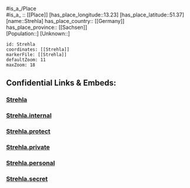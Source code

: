 ﻿---
location: [51.37,13.23] 
mapzoom: [7,12] 
mapmarker: city 
type: City
tags:
- geo/City


SpocWebEntityId: 34616
isDeleted: false
confidential: public

---
#is_a_/Place  
#is_a_ :: [[Place]] 
[has_place_longitude::13.23] 
[has_place_latitude::51.37] 
[name::Strehla] 
has_place_country:: [[Germany]]  
has_place_province:: [[Sachsen]]  
[Population::] 
[Unknown::] 


```leaflet
id: Strehla
coordinates: [[Strehla]] 
markerFile: [[Strehla]] 
defaultZoom: 11 
maxZoom: 18
```


## Confidential Links & Embeds: 

### [Strehla](/_public/Earth/Continent/Europe/Europe~Central/Germany/Germany~East/Sachsen/counties~Sachsen/Meißen/cities~Meißen/Strehla.md) 

### [Strehla.internal](/_internal/Earth/Continent/Europe/Europe~Central/Germany/Germany~East/Sachsen/counties~Sachsen/Meißen/cities~Meißen/Strehla.internal.md) 

### [Strehla.protect](/_protect/Earth/Continent/Europe/Europe~Central/Germany/Germany~East/Sachsen/counties~Sachsen/Meißen/cities~Meißen/Strehla.protect.md) 

### [Strehla.private](/_private/Earth/Continent/Europe/Europe~Central/Germany/Germany~East/Sachsen/counties~Sachsen/Meißen/cities~Meißen/Strehla.private.md) 

### [Strehla.personal](/_personal/Earth/Continent/Europe/Europe~Central/Germany/Germany~East/Sachsen/counties~Sachsen/Meißen/cities~Meißen/Strehla.personal.md) 

### [Strehla.secret](/_secret/Earth/Continent/Europe/Europe~Central/Germany/Germany~East/Sachsen/counties~Sachsen/Meißen/cities~Meißen/Strehla.secret.md) 
